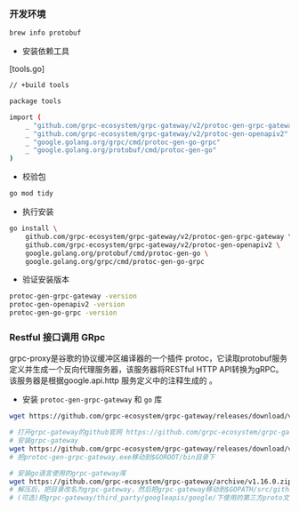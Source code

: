 
### 开发环境

```bash
brew info protobuf
```

* 安装依赖工具

[tools.go]
```bash
// +build tools

package tools

import (
	_ "github.com/grpc-ecosystem/grpc-gateway/v2/protoc-gen-grpc-gateway"
	_ "github.com/grpc-ecosystem/grpc-gateway/v2/protoc-gen-openapiv2"
	_ "google.golang.org/grpc/cmd/protoc-gen-go-grpc"
	_ "google.golang.org/protobuf/cmd/protoc-gen-go"
)
```

* 校验包

```bash
go mod tidy
```

* 执行安装

```bash
go install \
    github.com/grpc-ecosystem/grpc-gateway/v2/protoc-gen-grpc-gateway \
    github.com/grpc-ecosystem/grpc-gateway/v2/protoc-gen-openapiv2 \
    google.golang.org/protobuf/cmd/protoc-gen-go \
    google.golang.org/grpc/cmd/protoc-gen-go-grpc
```

* 验证安装版本

```bash
protoc-gen-grpc-gateway -version
protoc-gen-openapiv2 -version
protoc-gen-go-grpc -version
```

### Restful 接口调用 GRpc

grpc-proxy是谷歌的协议缓冲区编译器的一个插件 protoc，它读取protobuf服务定义并生成一个反向代理服务器，该服务器将RESTful HTTP API转换为gRPC。该服务器是根据google.api.http 服务定义中的注释生成的 。

* 安装 `protoc-gen-grpc-gateway` 和 `go` 库

```bash
wget https://github.com/grpc-ecosystem/grpc-gateway/releases/download/v2.2.0/protoc-gen-grpc-gateway-v2.2.0-darwin-x86_64
```

```bash
# 打开grpc-gateway的github官网 https://github.com/grpc-ecosystem/grpc-gateway/releases/tag/v1.16.0，下载系统对应版本
# 安装grpc-gateway
wget https://github.com/grpc-ecosystem/grpc-gateway/releases/download/v1.16.0/protoc-gen-grpc-gateway-v1.16.0-windows-x86_64.exe -O protoc-gen-grpc-gateway.exe
# 把protoc-gen-grpc-gateway.exe移动到$GOROOT/bin目录下

# 安装go语言使用的grpc-gateway库
wget https://github.com/grpc-ecosystem/grpc-gateway/archive/v1.16.0.zip
# 解压后，把目录改名为grpc-gateway，然后把grpc-gateway移动到$GOPATH/src/github.com/grpc-ecosystem/
# (可选)把grpc-gateway/third_party/googleapis/google/下使用的第三方proto文件复制到$GOROOT/bin/include/google/目录下，主要为了让protoc使用默认路径就可以使用第三方proto文件，如果不复制，需要-I参数来指定目录
```